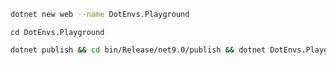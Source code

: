 ```sh
dotnet new web --name DotEnvs.Playground
```

`cd DotEnvs.Playground`

```sh
dotnet publish && cd bin/Release/net9.0/publish && dotnet DotEnvs.Playground.dll && cd ../../../..
```
